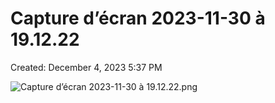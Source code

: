 # Capture d’écran 2023-11-30 à 19.12.22

Created: December 4, 2023 5:37 PM

![Capture d’écran 2023-11-30 à 19.12.22.png](Capture%20d%E2%80%99e%CC%81cran%202023-11-30%20a%CC%80%2019%2012%2022%20084c130e185b4a879ae4ece8f0e122d2/Capture_decran_2023-11-30_a_19.12.22.png)